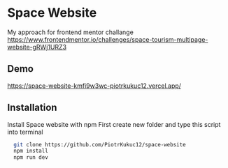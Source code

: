 # Space Website

My approach for frontend mentor challange 
https://www.frontendmentor.io/challenges/space-tourism-multipage-website-gRWj1URZ3



## Demo
https://space-website-kmfi9w3wc-piotrkukuc12.vercel.app/
## Installation

Install Space website with npm
First create new folder and type this script into terminal

```bash
  git clone https://github.com/PiotrKukuc12/space-website
  npm install
  npm run dev
```
    
